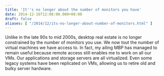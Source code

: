 ```yaml
---
title: 'It''s no longer about the number of monitors you have'
date: 2014-12-16T12:08:00.000+08:00
draft: false
aliases: [ "/2014/12/its-no-longer-about-number-of-monitors.html" ]
---
```


Unlike in the late 90s to mid 2000s, desktop real estate is no longer constrained by the number of monitors you use. We now tout the number of virtual machines we have access to. In fact, my ailing MBP has managed to remain useful because remote access still enables me to work on all our VMs. Our applications and storage servers are all virtualized. Even some legacy systems have been replicated on VMs, allowing us to retire old and bulky server hardware.